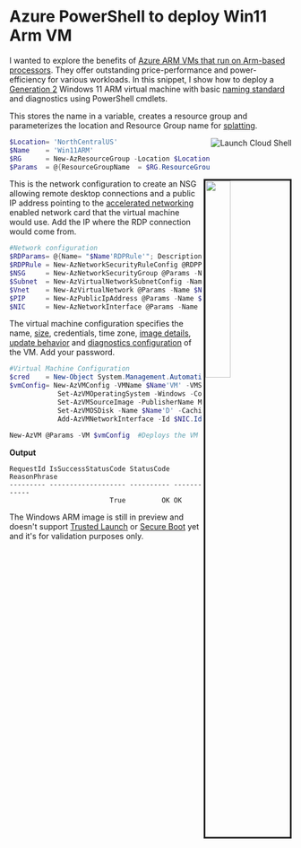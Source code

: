 # Azure PowerShell to deploy Win11 Arm VM

I wanted to explore the benefits of [Azure ARM VMs that run on Arm-based processors][1]. They offer outstanding price-performance and power-efficiency for various workloads. In this snippet, I show how to deploy a [Generation 2][2] Windows 11 ARM virtual machine with basic [naming standard][11] and diagnostics using PowerShell cmdlets.

This stores the name in a variable, creates a resource group and parameterizes the location and Resource Group name for [splatting][3].


<a href="https://shell.azure.com/powershell" target="_blank">
   <img align="right" src="https://learn.microsoft.com/azure/cloud-shell/media/embed-cloud-shell/launch-cloud-shell-1.png" alt="Launch Cloud Shell">
</a>


```powershell
$Location= 'NorthCentralUS'
$Name    = 'Win11ARM'
$RG      = New-AzResourceGroup -Location $Location -Name ($Name+'RG') 
$Params  = @{ResourceGroupName  = $RG.ResourceGroupName; Location = $Location; Verbose=$true}
```


<img align="right" src="https://dev-to-uploads.s3.amazonaws.com/uploads/articles/9ki4cvu8jf2i1r0v9f7l.png" width="30%"  border="3"/>


This is the network configuration to create an NSG allowing remote desktop connections and a public IP address pointing to the [accelerated networking][4] enabled network card that the virtual machine would use. Add the IP where the RDP connection would come from.

```powershell
#Network configuration
$RDParams= @{Name= "$Name'RDPRule'"; Description= 'Allow RDP'; Access= 'Allow'; Protocol= 'Tcp'; Direction= 'Inbound'; SourcePortRange= '*'; DestinationPortRange= '3389'}
$RDPRule = New-AzNetworkSecurityRuleConfig @RDPParams  -Priority 200 -SourceAddressPrefix <YourIP> -DestinationAddressPrefix VirtualNetwork
$NSG     = New-AzNetworkSecurityGroup @Params -Name $Name'NSG' -SecurityRules $RDPRule
$Subnet  = New-AzVirtualNetworkSubnetConfig -Name Default -AddressPrefix 192.168.0.0/29 -NetworkSecurityGroup $NSG 
$Vnet    = New-AzVirtualNetwork @Params -Name $Name'VN' -AddressPrefix 192.168.0.0/28 -Subnet $Subnet
$PIP     = New-AzPublicIpAddress @Params -Name $Name'PIP' -AllocationMethod Dynamic -Sku Basic -DomainNameLabel $Name.ToLower()
$NIC     = New-AzNetworkInterface @Params -Name $Name'NIC' -SubnetId $Vnet.Subnets[0].Id -PublicIpAddressId $PIP.Id -EnableAcceleratedNetworking
```

The virtual machine configuration specifies the name, [size][5], credentials, time zone, [image details][10], [update behavior][6] and [diagnostics configuration][7] of the VM. Add your password.

```powershell
#Virtual Machine Configuration
$cred    = New-Object System.Management.Automation.PSCredential "admin",$(ConvertTo-SecureString '<YourPassword>' -asplaintext -force)
$vmConfig= New-AzVMConfig -VMName $Name'VM' -VMSize Standard_E4ps_v5 -LicenseType Windows_Client| 
            Set-AzVMOperatingSystem -Windows -ComputerName $Name'VM' -Credential $cred -TimeZone 'Central Standard Time' -ProvisionVMAgent -EnableAutoUpdate| 
            Set-AzVMSourceImage -PublisherName MicrosoftWindowsDesktop -Offer windows11preview-arm64 -Skus win11-22h2-ent  -Version latest|  
            Set-AzVMOSDisk -Name $Name'D' -Caching ReadWrite -CreateOption FromImage|    
            Add-AzVMNetworkInterface -Id $NIC.Id|Set-AzVMBootDiagnostic -ResourceGroupName $RG.ResourceGroupName -Enable   
                    
New-AzVM @Params -VM $vmConfig  #Deploys the VM
```

**Output**

```
RequestId IsSuccessStatusCode StatusCode ReasonPhrase
--------- ------------------- ---------- ------------
                         True         OK OK
```



The Windows ARM image is still in preview and doesn't support [Trusted Launch][8] or [Secure Boot][9] yet and it's for validation purposes only.

[1]:  <https://azure.microsoft.com/en-us/blog/azure-virtual-machines-with-ampere-altra-arm-based-processors-generally-available/>
[2]:  <https://learn.microsoft.com/en-us/azure/virtual-machines/generation-2#features-and-capabilities>
[3]:  <https://learn.microsoft.com/en-us/powershell/module/microsoft.powershell.core/about/about_splatting>
[4]:  <https://learn.microsoft.com/en-us/azure/virtual-network/accelerated-networking-overview>
[5]:  <https://learn.microsoft.com/en-us/azure/virtual-machines/epsv5-epdsv5-series>
[6]:  <https://learn.microsoft.com/en-us/azure/virtual-machines/automatic-vm-guest-patching#azure-powershell-when-creating-a-windows-vm>
[7]:  <https://learn.microsoft.com/en-us/troubleshoot/azure/virtual-machines/boot-diagnostics>
[8]:  <https://learn.microsoft.com/en-us/azure/virtual-machines/trusted-launch>
[9]:  <https://learn.microsoft.com/en-us/azure/security/fundamentals/secure-boot>
[10]: <https://azuremarketplace.microsoft.com/en-us/marketplace/apps/microsoftwindowsdesktop.windows11preview-arm64>
[11]: <https://learn.microsoft.com/en-us/azure/cloud-adoption-framework/ready/azure-best-practices/resource-naming>